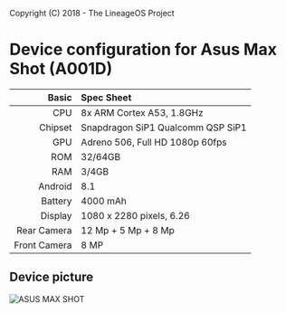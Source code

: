 Copyright (C) 2018 - The LineageOS Project

Device configuration for Asus Max Shot (A001D)
==============

Basic   | Spec Sheet
-------:|:----------
CPU     | 8x ARM Cortex A53, 1.8GHz
Chipset | Snapdragon SiP1 Qualcomm QSP SiP1
GPU     | Adreno 506, Full HD 1080p 60fps
ROM     | 32/64GB
RAM     | 3/4GB
Android | 8.1
Battery | 4000 mAh
Display | 1080 x 2280 pixels, 6.26
Rear Camera  | 12 Mp + 5 Mp + 8 Mp
Front Camera | 8 MP

## Device picture

![ASUS MAX SHOT](https://t2.tudocdn.net/383068?w=145&h=304 "Asus Max Shot")

